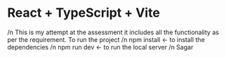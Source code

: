 # React + TypeScript + Vite

/n This is my attempt at the assessment it includes all the functionality as per the requirement.
To run the project /n
npm install <- to install the dependencies /n
npm run dev <- to run the local server /n
Sagar
